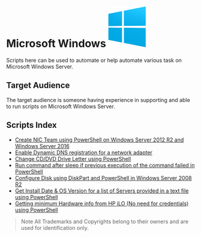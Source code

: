 # Microsoft Windows <img src="images/windowslogo.png" width="100">

Scripts here can be used to automate or help automate various task on Microsoft Windows Server.

## Target Audience

The target audience is someone having experience in supporting and able to run scripts on Microsoft Windows Server.

## Scripts Index

* [Create NIC Team using PowerShell on Windows Server 2012 R2 and Windows Server 2016](scripts/Create-TeamNIC.ps1)
* [Enable Dynamic DNS registration for a network adapter](scripts/Set-DDNSReg.ps1)
* [Change CD/DVD Drive Letter using PowerShell](scripts/change-CDDriveLetter.ps1)
* [Run command after sleep if previous execution of the command failed in PowerShell](scripts/runcmd-after-sleep-onfailure.ps1)
* [Configure Disk using DiskPart and PowerShell in Windows Server 2008 R2](scripts/Config-Drive.ps1)
* [Get Install Date & OS Version for a list of Servers provided in a text file using PowerShell](scripts/Get-OSversionInstalldate.ps1)
* [Getting minimum Hardware info from HP iLO (No need for credentials) using PowerShell](scripts/Get-MinimumHPiloInfo.ps1)

> Note All Trademarks and Copyrights belong to their owners and are used for identification only.
